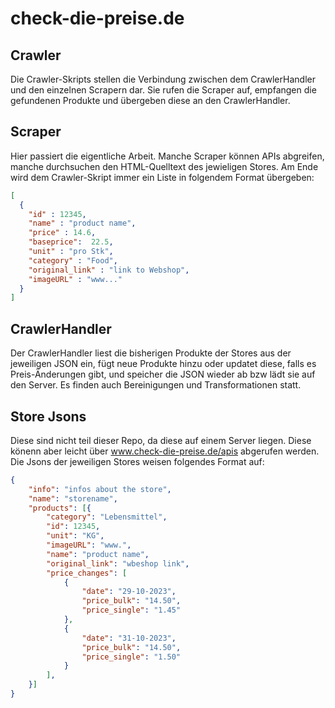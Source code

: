 # check-die-preise.de

## Crawler

Die Crawler-Skripts stellen die Verbindung zwischen dem CrawlerHandler und den einzelnen Scrapern dar. Sie rufen die Scraper auf, empfangen die gefundenen Produkte und übergeben diese an den CrawlerHandler.

## Scraper

Hier passiert die eigentliche Arbeit. Manche Scraper können APIs abgreifen, manche durchsuchen den HTML-Quelltext des jewieligen Stores. 
Am Ende wird dem Crawler-Skript immer ein Liste in folgendem Format übergeben:

```json
[
  {
    "id" : 12345,
    "name" : "product name",
    "price" : 14.6,
    "baseprice":  22.5,
    "unit" : "pro Stk",
    "category" : "Food",
    "original_link" : "link to Webshop",
    "imageURL" : "www..."
  }
]
```

## CrawlerHandler

Der CrawlerHandler liest die bisherigen Produkte der Stores aus der jeweiligen JSON ein, fügt neue Produkte hinzu oder updatet diese, falls es Preis-Änderungen gibt, und speicher die JSON wieder ab bzw lädt sie auf den Server. 
Es finden auch Bereinigungen und Transformationen statt.

## Store Jsons
Diese sind nicht teil dieser Repo, da diese auf einem Server liegen. Diese könenn aber leicht über www.check-die-preise.de/apis abgerufen werden. 
Die Jsons der jeweiligen Stores weisen folgendes Format auf:

```json
{
    "info": "infos about the store",
    "name": "storename",
    "products": [{
        "category": "Lebensmittel",
        "id": 12345,
        "unit": "KG",
        "imageURL": "www.",
        "name": "product name",
        "original_link": "wbeshop link",
        "price_changes": [
            {
                "date": "29-10-2023",
                "price_bulk": "14.50",
                "price_single": "1.45"
            },
            {
                "date": "31-10-2023",
                "price_bulk": "14.50",
                "price_single": "1.50"
            }
        ],
    }]
}
```


